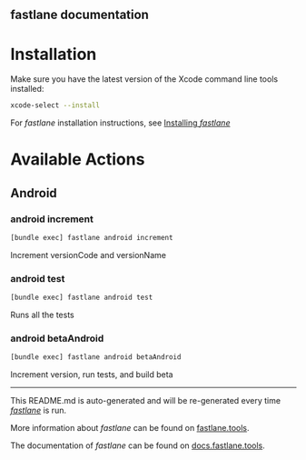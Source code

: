 fastlane documentation
----

# Installation

Make sure you have the latest version of the Xcode command line tools installed:

```sh
xcode-select --install
```

For _fastlane_ installation instructions, see [Installing _fastlane_](https://docs.fastlane.tools/#installing-fastlane)

# Available Actions

## Android

### android increment

```sh
[bundle exec] fastlane android increment
```

Increment versionCode and versionName

### android test

```sh
[bundle exec] fastlane android test
```

Runs all the tests

### android betaAndroid

```sh
[bundle exec] fastlane android betaAndroid
```

Increment version, run tests, and build beta

----

This README.md is auto-generated and will be re-generated every time [_fastlane_](https://fastlane.tools) is run.

More information about _fastlane_ can be found on [fastlane.tools](https://fastlane.tools).

The documentation of _fastlane_ can be found on [docs.fastlane.tools](https://docs.fastlane.tools).
